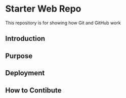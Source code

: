 # Starter Web Repo

This repository is for showing how Git and GitHub work

## Introduction

## Purpose

## Deployment

## How to Contibute